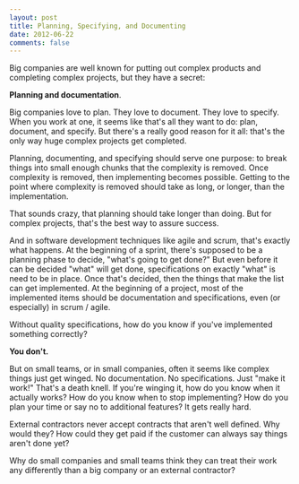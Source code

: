 ```yaml
---
layout: post
title: Planning, Specifying, and Documenting
date: 2012-06-22
comments: false
---
```


Big companies are well known for putting out
complex products and completing complex projects, but they have a secret:

**Planning and documentation**.

Big companies love to plan.  They love to document.  They love to specify.
When you work at one, it seems like that's all they want to do: plan, document,
and specify.  But there's a really good reason for it all: that's the only way
huge complex projects get completed.

Planning, documenting, and specifying should serve one purpose: to break things
into small enough chunks that the complexity is removed.  Once complexity is
removed, then implementing becomes possible.  Getting to the point where
complexity is removed should take as long, or longer, than the implementation.

That sounds crazy, that planning should take longer than doing.  But for 
complex projects, that's the best way to assure success.

And in software development techniques like agile and scrum, that's exactly
what happens.  At the beginning of a sprint, there's supposed to be a planning
phase to decide, "what's going to get done?"  But even before it can be decided
"what" will get done, specifications on exactly "what" is need to be in place.
Once that's decided, then the
things that make the list can get implemented.  At the beginning of a project,
most of the implemented items should be documentation and specifications,
even (or especially) in scrum / agile.

Without quality specifications, how do you know if you've implemented something
correctly?

**You don't.**

But on small teams, or in small companies, often it seems like complex things just
get winged.  No documentation.  No specifications.  Just "make it work!"
That's a death knell.  If you're winging it, how do you know when it actually
works?  How do you know when to stop implementing?  How do you plan your time
or say no to additional features?  It gets really hard.

External contractors never accept contracts that aren't well defined.  Why
would they?  How could they get paid if the customer can always say things
aren't done yet?

Why do small companies and small teams think they can treat their work
any differently than a big company or an external contractor?

